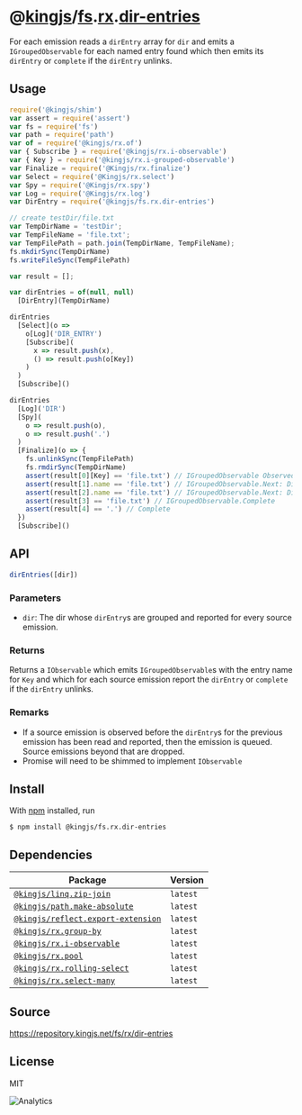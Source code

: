 # @[kingjs][@kingjs]/[fs][ns0].[rx][ns1].[dir-entries][ns2]
For each emission reads a `dirEntry` array for `dir` and emits a `IGroupedObservable` for each named entry found which then emits its `dirEntry` or `complete` if the `dirEntry` unlinks.
## Usage
```js
require('@kingjs/shim')
var assert = require('assert')
var fs = require('fs')
var path = require('path')
var of = require('@kingjs/rx.of')
var { Subscribe } = require('@kingjs/rx.i-observable')
var { Key } = require('@kingjs/rx.i-grouped-observable')
var Finalize = require('@Kingjs/rx.finalize')
var Select = require('@Kingjs/rx.select')
var Spy = require('@Kingjs/rx.spy')
var Log = require('@Kingjs/rx.log')
var DirEntry = require('@kingjs/fs.rx.dir-entries')

// create testDir/file.txt
var TempDirName = 'testDir';
var TempFileName = 'file.txt';
var TempFilePath = path.join(TempDirName, TempFileName);
fs.mkdirSync(TempDirName)
fs.writeFileSync(TempFilePath)

var result = [];

var dirEntries = of(null, null)
  [DirEntry](TempDirName)

dirEntries
  [Select](o => 
    o[Log]('DIR_ENTRY')
    [Subscribe](
      x => result.push(x),
      () => result.push(o[Key])
    )
  )
  [Subscribe]()

dirEntries
  [Log]('DIR')
  [Spy](
    o => result.push(o),
    o => result.push('.')
  )
  [Finalize](o => {
    fs.unlinkSync(TempFilePath)
    fs.rmdirSync(TempDirName)
    assert(result[0][Key] == 'file.txt') // IGroupedObservable Observed
    assert(result[1].name == 'file.txt') // IGroupedObservable.Next: DirEntry
    assert(result[2].name == 'file.txt') // IGroupedObservable.Next: DirEntry
    assert(result[3] == 'file.txt') // IGroupedObservable.Complete
    assert(result[4] == '.') // Complete
  })
  [Subscribe]()
```

## API
```ts
dirEntries([dir])
```

### Parameters
- `dir`: The dir whose `dirEntry`s are grouped and reported for every source emission.
### Returns
Returns a `IObservable` which emits `IGroupedObservable`s with the entry name for `Key` and which for each source emission report the `dirEntry` or `complete` if the `dirEntry` unlinks.
### Remarks
 - If a source emission is observed before the `dirEntry`s for the previous emission has been read and reported, then the emission is queued. Source emissions beyond that are dropped.
 - Promise will need to be shimmed to implement `IObservable`

## Install
With [npm](https://npmjs.org/) installed, run
```
$ npm install @kingjs/fs.rx.dir-entries
```
## Dependencies
|Package|Version|
|---|---|
|[`@kingjs/linq.zip-join`](https://www.npmjs.com/package/@kingjs/linq.zip-join)|`latest`|
|[`@kingjs/path.make-absolute`](https://www.npmjs.com/package/@kingjs/path.make-absolute)|`latest`|
|[`@kingjs/reflect.export-extension`](https://www.npmjs.com/package/@kingjs/reflect.export-extension)|`latest`|
|[`@kingjs/rx.group-by`](https://www.npmjs.com/package/@kingjs/rx.group-by)|`latest`|
|[`@kingjs/rx.i-observable`](https://www.npmjs.com/package/@kingjs/rx.i-observable)|`latest`|
|[`@kingjs/rx.pool`](https://www.npmjs.com/package/@kingjs/rx.pool)|`latest`|
|[`@kingjs/rx.rolling-select`](https://www.npmjs.com/package/@kingjs/rx.rolling-select)|`latest`|
|[`@kingjs/rx.select-many`](https://www.npmjs.com/package/@kingjs/rx.select-many)|`latest`|
## Source
https://repository.kingjs.net/fs/rx/dir-entries
## License
MIT

![Analytics](https://analytics.kingjs.net/fs/rx/dir-entries)

[@kingjs]: https://www.npmjs.com/package/kingjs
[ns0]: https://www.npmjs.com/package/@kingjs/fs
[ns1]: https://www.npmjs.com/package/@kingjs/fs.rx
[ns2]: https://www.npmjs.com/package/@kingjs/fs.rx.dir-entries
